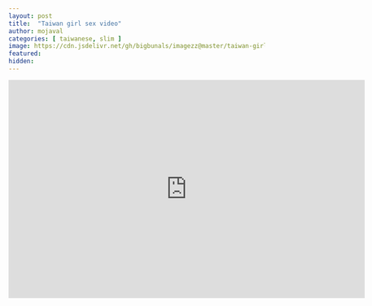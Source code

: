 ```yaml
---
layout: post
title:  "Taiwan girl sex video"
author: mojaval
categories: [ taiwanese, slim ]
image: https://cdn.jsdelivr.net/gh/bigbunals/imagezz@master/taiwan-girl-sex-video___ce81887834010ac755e57eea8993766f43fe3ff8.mp4.jpg
featured: 
hidden: 
---
```


<iframe src="https://openload.co/embed/P4nkPAybwgQ/taiwan-girl-sex-video___ce81887834010ac755e57eea8993766f43fe3ff8.mp4" scrolling="no" frameborder="0" width="700" height="430" allowfullscreen="true" webkitallowfullscreen="true" mozallowfullscreen="true"></iframe>